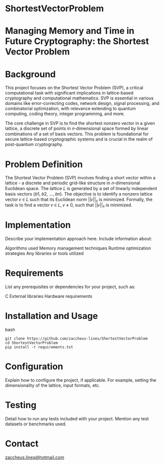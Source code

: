 # ShortestVectorProblem

# Managing Memory and Time in Future Cryptography: the Shortest Vector Problem
# Background
This project focuses on the Shortest Vector Problem (SVP), a critical computational task with significant implications in lattice-based cryptography and computational mathematics. SVP is essential in various domains like error-correcting codes, network design, signal processing, and combinatorial optimization, with relevance extending to quantum computing, coding theory, integer programming, and more.

The core challenge in SVP is to find the shortest nonzero vector in a given lattice, a discrete set of points in 𝑛-dimensional space formed by linear combinations of a set of basis vectors. This problem is foundational for secure lattice-based cryptographic systems and is crucial in the realm of post-quantum cryptography.

# Problem Definition
The Shortest Vector Problem (SVP) involves finding a short vector within a lattice - a discrete and periodic grid-like structure in 𝑛-dimensional Euclidean space. The lattice 𝐿 is generated by a set of linearly independent basis vectors {𝑏1, 𝑏2, ..., 𝑏𝑛}. The objective is to identify a nonzero lattice vector 𝑣 ∈ 𝐿 such that its Euclidean norm ||𝑣||₂ is minimized. Formally, the task is to find a vector 𝑣 ∈ 𝐿, 𝑣 ≠ 0, such that ||𝑣||₂ is minimized.

# Implementation
Describe your implementation approach here. Include information about:

Algorithms used
Memory management techniques
Runtime optimization strategies
Any libraries or tools utilized
# Requirements
List any prerequisites or dependencies for your project, such as:

C
External libraries
Hardware requirements

# Installation and Usage

bash
```
git clone https://github.com/zaccheus-lines/ShortestVectorProblem
cd ShortestVectorProblem
pip install -r requirements.txt
```

# Configuration
Explain how to configure the project, if applicable. For example, setting the dimensionality of the lattice, input formats, etc.

# Testing
Detail how to run any tests included with your project. Mention any test datasets or benchmarks used.

# Contact
zaccheus.lines@hotmail.com